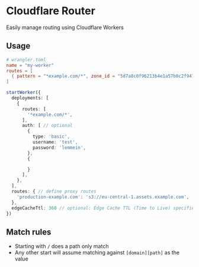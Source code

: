 # Cloudflare Router

Easily manage routing using Cloudflare Workers

## Usage

```toml
# wrangler.toml
name = "my-worker"
routes = [
  { pattern = "*example.com/*", zone_id = "5d7a8c0f96213b4e1a57b0c2f9478ec3" },
]
```

```typescript
startWorker({
  deployments: [
    {
      routes: [
        '*example.com/*',
      ],
      auth: [ // optional
        {
          type: 'basic',
          username: 'test',
          password: 'lemmein',
        },
        {

        }
      ],
    },
  ],
  routes: { // define proxy routes
    'production-example.com': 's3://eu-central-1.assets.example.com',
  },
  edgeCacheTtl: 360 // optional: Edge Cache TTL (Time to Live) specifies how long (in secs) to cache a resource in the Cloudflare edge network
})
```

## Match rules

- Starting with `/` does a path only match
- Any other start will assume matching against `[domain][path]` as the value
